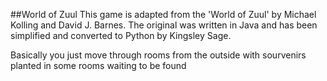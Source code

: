 ##World of Zuul
This game is adapted from the 'World of Zuul' by Michael Kolling
and David J. Barnes. The original was written in Java and has been
simplified and converted to Python by Kingsley Sage.


Basically you just move through rooms from the outside with sourvenirs planted in some rooms waiting to be found

